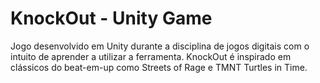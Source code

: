 # KnockOut - Unity Game
Jogo desenvolvido em Unity durante a disciplina de jogos digitais com o intuito de aprender a utilizar a ferramenta. KnockOut é inspirado em clássicos do beat-em-up como Streets of Rage e TMNT Turtles in Time.
